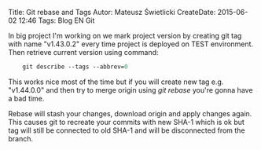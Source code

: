 Title: Git rebase and Tags
Autor: Mateusz Świetlicki
CreateDate: 2015-06-02 12:46
Tags: 	Blog
		EN
		Git

In big project I'm working on we mark project version by creating git tag with name "v1.43.0.2" every time project is deployed on TEST environment. Then retrieve current version using command:
```ps
	git describe --tags --abbrev=0
```

This works nice most of the time but if you will create new tag e.g. "v1.44.0.0" and then try to merge origin using *git rebase* you're gonna have a bad time.

Rebase will stash your changes, download origin and apply changes again. This causes git to recreate your commits with new SHA-1 which is ok but tag will still be connected to old SHA-1 and will be disconnected from the branch.




